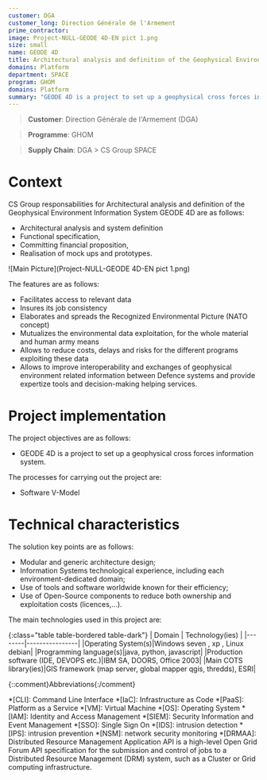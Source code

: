 ```yaml
---
customer: DGA
customer_long: Direction Générale de l'Armement
prime_contractor: 
image: Project-NULL-GEODE 4D-EN pict 1.png
size: small
name: GEODE 4D
title: Architectural analysis and definition of the Geophysical Environment Information System GEODE 4D
domains: Platform
department: SPACE
program: GHOM
domains: Platform
summary: "GEODE 4D is a project to set up a geophysical cross forces information system."
---
```


> __Customer__\: Direction Générale de l'Armement (DGA)

> __Programme__\: GHOM

> __Supply Chain__\: DGA >  CS Group SPACE


# Context


CS Group responsabilities for Architectural analysis and definition of the Geophysical Environment Information System GEODE 4D are as follows:
* Architectural analysis and system definition
* Functional specification, 
* Committing financial proposition, 
* Realisation of mock ups and prototypes.

![Main Picture](Project-NULL-GEODE 4D-EN pict 1.png)

The features are as follows:
* Facilitates access to relevant data
* Insures its job consistency
* Elaborates and spreads the Recognized Environmental Picture (NATO concept)
* Mutualizes the environmental data exploitation, for the whole material and human army means
* Allows to reduce costs, delays and risks for the different programs exploiting these data
* Allows to improve interoperability and exchanges of geophysical environment related information between Defence systems and provide expertize tools and decision-making helping services.

# Project implementation

The project objectives are as follows:
* GEODE 4D is a project to set up a geophysical cross forces information system.

The processes for carrying out the project are:
* Software V-Model

# Technical characteristics

The solution key points are as follows:
* Modular and generic architecture design;
* Information Systems technological experience, including each environment-dedicated domain;
* Use of tools and software worldwide known for their efficiency;
* Use of Open-Source components to reduce both ownership and exploitation costs (licences,…).



The main technologies used in this project are:

{:class="table table-bordered table-dark"}
| Domain | Technology(ies) |
|--------|----------------|
|Operating System(s)|Windows seven , xp , Linux debian|
|Programming language(s)|java, python, javascript|
|Production software (IDE, DEVOPS etc.)|IBM SA, DOORS, Office 2003|
|Main COTS library(ies)|GIS framework (map server, global mapper qgis, thredds), ESRI|



{::comment}Abbreviations{:/comment}

*[CLI]: Command Line Interface
*[IaC]: Infrastructure as Code
*[PaaS]: Platform as a Service
*[VM]: Virtual Machine
*[OS]: Operating System
*[IAM]: Identity and Access Management
*[SIEM]: Security Information and Event Management
*[SSO]: Single Sign On
*[IDS]: intrusion detection
*[IPS]: intrusion prevention
*[NSM]: network security monitoring
*[DRMAA]: Distributed Resource Management Application API is a high-level Open Grid Forum API specification for the submission and control of jobs to a Distributed Resource Management (DRM) system, such as a Cluster or Grid computing infrastructure.
